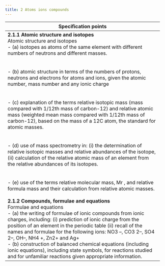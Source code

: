 ```yaml
---
title: 2 Atoms ions compounds
---
```


| Specification points                                                                                                                                                                                                                                                                                                                                                                                                                                                                                                                                                                                                                                                                                                                                                                                                                                                                                                                                                                                                                                                                                                                                                                                                                                                                                                                                                                                                                                                                                                                                                                                |
| --------------------------------------------------------------------------------------------------------------------------------------------------------------------------------------------------------------------------------------------------------------------------------------------------------------------------------------------------------------------------------------------------------------------------------------------------------------------------------------------------------------------------------------------------------------------------------------------------------------------------------------------------------------------------------------------------------------------------------------------------------------------------------------------------------------------------------------------------------------------------------------------------------------------------------------------------------------------------------------------------------------------------------------------------------------------------------------------------------------------------------------------------------------------------------------------------------------------------------------------------------------------------------------------------------------------------------------------------------------------------------------------------------------------------------------------------------------------------------------------------------------------------------------------------------------------------------------------------- |
| **2.1.1 Atomic structure and isotopes**<br>Atomic structure and isotopes<br>- (a) isotopes as atoms of the same element with different numbers of neutrons and different masses.<br><br><br>- (b) atomic structure in terms of the numbers of protons, neutrons and electrons for atoms and ions, given the atomic number, mass number and any ionic charge<br><br><br>- (c) explanation of the terms relative isotopic mass (mass compared with 1/12th mass of carbon-12) and relative atomic mass (weighted mean mass compared with 1/12th mass of carbon-12), based on the mass of a 12C atom, the standard for atomic masses.<br><br><br>- (d) use of mass spectrometry in: (i) the determination of relative isotopic masses and relative abundances of the isotope, (ii) calculation of the relative atomic mass of an element from the relative abundances of its isotopes.<br><br><br>- (e) use of the terms relative molecular mass, Mr , and relative formula mass and their calculation from relative atomic masses.<br><br>**2.1.2 Compounds, formulae and equations**<br>Formulae and equations<br>- (a) the writing of formulae of ionic compounds from ionic charges, including: (i) prediction of ionic charge from the position of an element in the periodic table (ii) recall of the names and formulae for the following ions: NO3 –, CO3 2–, SO4 2–, OH–, NH4 +, Zn2+ and Ag+<br>- (b) construction of balanced chemical equations (including ionic equations), including state symbols, for reactions studied and for unfamiliar reactions given appropriate information.<br> |
